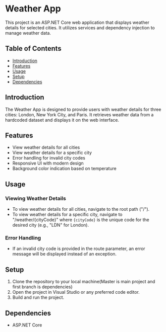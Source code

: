 Weather App
===========

This project is an ASP.NET Core web application that displays weather details for selected cities. It utilizes services and dependency injection to manage weather data.

Table of Contents
-----------------

*   [Introduction](#introduction)
*   [Features](#features)
*   [Usage](#usage)
*   [Setup](#setup)
*   [Dependencies](#dependencies)


Introduction
------------

The Weather App is designed to provide users with weather details for three cities: London, New York City, and Paris. It retrieves weather data from a hardcoded dataset and displays it on the web interface.

Features
--------

*   View weather details for all cities
*   View weather details for a specific city
*   Error handling for invalid city codes
*   Responsive UI with modern design
*   Background color indication based on temperature

Usage
-----

### Viewing Weather Details

*   To view weather details for all cities, navigate to the root path ("/").
*   To view weather details for a specific city, navigate to "/weather/{cityCode}" where `{cityCode}` is the unique code for the desired city (e.g., "LDN" for London).

### Error Handling

*   If an invalid city code is provided in the route parameter, an error message will be displayed instead of an exception.

Setup
-----

1.  Clone the repository to your local machine(Master is main project and first branch is dependencies)
2.  Open the project in Visual Studio or any preferred code editor.
3.  Build and run the project.

Dependencies
------------

*   ASP.NET Core

